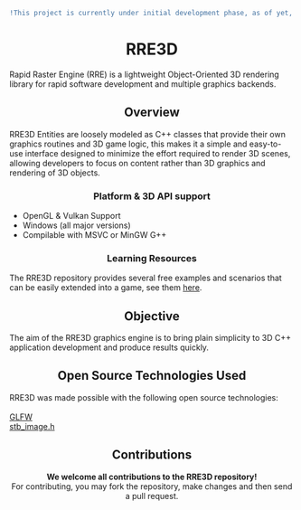 ```diff
!This project is currently under initial development phase, as of yet, it's not recommended for actual use.
```
<h1 align="center"><strong>RRE3D</strong></h1>
Rapid Raster Engine (RRE) is a lightweight Object-Oriented 3D rendering library for rapid software development and multiple graphics backends.

<h2 align="center"><strong>Overview</strong></h2>
RRE3D Entities are loosely modeled as C++ classes that provide their own graphics routines and 3D game logic, this makes it a simple and easy-to-use interface designed to minimize the effort required to render 3D scenes, allowing developers to focus on content rather than 3D graphics and rendering of 3D objects.

<h3 align="center"><strong>Platform & 3D API support</strong></h3>
<ul>
  <li>OpenGL & Vulkan Support</li>
  <li>Windows (all major versions)</li>
  <li>Compilable with MSVC or MinGW G++</li>
</ul>

<h3 align="center"><strong>Learning Resources</strong></h3>
The RRE3D repository provides several free examples and scenarios that can be easily extended into a game, see them <a href="https://github.com/vortexdevsoftware/RRE3D/tree/main/examples">here</a>.<br>

<h2 align="center"><strong>Objective</strong></h2>
The aim of the RRE3D graphics engine is to bring plain simplicity to 3D C++ application development and produce results quickly.<br>

<h2 align="center"><strong>Open Source Technologies Used</strong></h2>
RRE3D was made possible with the following open source technologies:<br><br>
<a href="https://www.glfw.org/">GLFW</a><br>
<a href="https://github.com/nothings/stb">stb_image.h</a><br>

<h2 align="center"><strong>Contributions</strong></h2>

<p align="center"><strong>We welcome all contributions to the RRE3D repository!</strong><br>
For contributing, you may fork the repository, make changes and then send a pull request.</p>
